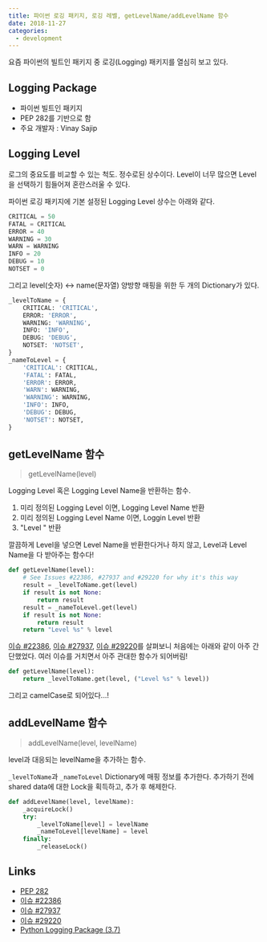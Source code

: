 ```yaml
---
title: 파이썬 로깅 패키지, 로깅 레벨, getLevelName/addLevelName 함수
date: 2018-11-27
categories:
  - development
---
```


요즘 파이썬의 빌트인 패키지 중 로깅(Logging) 패키지를 열심히 보고 있다.

## Logging Package

- 파이썬 빌트인 패키지
- PEP 282를 기반으로 함
- 주요 개발자 : Vinay Sajip

## Logging Level

로그의 중요도를 비교할 수 있는 척도. 정수로된 상수이다. Level이 너무 많으면 Level을 선택하기 힘들어져 혼란스러울 수 있다.

파이썬 로깅 패키지에 기본 설정된 Logging Level 상수는 아래와 같다.

```python
CRITICAL = 50
FATAL = CRITICAL
ERROR = 40
WARNING = 30
WARN = WARNING
INFO = 20
DEBUG = 10
NOTSET = 0
```

그리고 level(숫자) <-> name(문자열) 양방향 매핑을 위한 두 개의 Dictionary가 있다.
 
```python
_levelToName = {
    CRITICAL: 'CRITICAL',
    ERROR: 'ERROR',
    WARNING: 'WARNING',
    INFO: 'INFO',
    DEBUG: 'DEBUG',
    NOTSET: 'NOTSET',
}
_nameToLevel = {
    'CRITICAL': CRITICAL,
    'FATAL': FATAL,
    'ERROR': ERROR,
    'WARN': WARNING,
    'WARNING': WARNING,
    'INFO': INFO,
    'DEBUG': DEBUG,
    'NOTSET': NOTSET,
}
```

## getLevelName 함수

> getLevelName(level)

Logging Level 혹은 Logging Level Name을 반환하는 함수.

1. 미리 정의된 Logging Level 이면, Logging Level Name 반환
2. 미리 정의된 Logging Level Name 이면, Loggin Level 반환
3. "Level <level>" 반환

깔끔하게 Level을 넣으면 Level Name을 반환한다거나 하지 않고, Level과 Level Name을 다 받아주는 함수다!

```python
def getLevelName(level):
    # See Issues #22386, #27937 and #29220 for why it's this way
    result = _levelToName.get(level)
    if result is not None:
        return result
    result = _nameToLevel.get(level)
    if result is not None:
        return result
    return "Level %s" % level

```

[이슈 #22386](https://bugs.python.org/issue22386), [이슈 #27937](https://bugs.python.org/issue27937), [이슈 #29220](https://bugs.python.org/issue29220)를 살펴보니 처음에는 아래와 같이 아주 간단했었다. 여러 이슈를 거치면서 아주 관대한 함수가 되어버림!

```python
def getLevelName(level):
    return _levelToName.get(level, ("Level %s" % level))
```

그리고 camelCase로 되어있다...!

## addLevelName 함수

> addLevelName(level, levelName)

level과 대응되는 levelName을 추가하는 함수.

`_levelToName`과 `_nameToLevel` Dictionary에 매핑 정보를 추가한다. 추가하기 전에 shared data에 대한 Lock을 획득하고, 추가 후 해제한다.

```python
def addLevelName(level, levelName):
    _acquireLock()
    try:
        _levelToName[level] = levelName
        _nameToLevel[levelName] = level
    finally:
        _releaseLock()
```

## Links

- [PEP 282](https://www.python.org/dev/peps/pep-0282/)
- [이슈 #22386](https://bugs.python.org/issue22386)
- [이슈 #27937](https://bugs.python.org/issue27937)
- [이슈 #29220](https://bugs.python.org/issue29220)
- [Python Logging Package (3.7)](https://github.com/python/cpython/blob/3.7/Lib/logging/__init__.py)